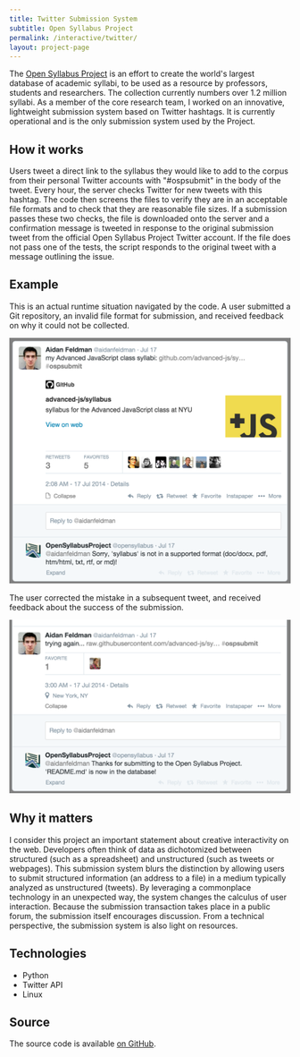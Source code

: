 ```yaml
---
title: Twitter Submission System
subtitle: Open Syllabus Project
permalink: /interactive/twitter/
layout: project-page
---
```


The [Open Syllabus Project](http://opensyllabusproject.org/) is an effort to
create the world's largest database of academic syllabi, to be used as a
resource by professors, students and researchers. The collection currently
numbers over 1.2 million syllabi. As a member of the core research team, I
worked on an innovative, lightweight submission system based on Twitter
hashtags. It is currently operational and is the only submission system used by
the Project.

## How it works

Users tweet a direct link to the syllabus they would like to add to the corpus
from their personal Twitter accounts with "#ospsubmit" in the body of the
tweet. Every hour, the server checks Twitter for new tweets with this hashtag.
The code then screens the files to verify they are in an acceptable file
formats and to check that they are reasonable file sizes. If a submission
passes these two checks, the file is downloaded onto the server and a
confirmation message is tweeted in response to the original submission tweet
from the official Open Syllabus Project Twitter account. If the file does not
pass one of the tests, the script responds to the original tweet with a message
outlining the issue.

## Example

This is an actual runtime situation navigated by the code. A user submitted a
Git repository, an invalid file format for submission, and received feedback on
why it could not be collected.

![Error](/assets/images/portfolio/twitter/error.png)

The user corrected the mistake in a subsequent tweet, and received feedback
about the success of the submission.

![Success](/assets/images/portfolio/twitter/success.png)

## Why it matters

I consider this project an important statement about creative interactivity on
the web. Developers often think of data as dichotomized between structured
(such as a spreadsheet) and unstructured (such as tweets or webpages). This
submission system blurs the distinction by allowing users to submit structured
information (an address to a file) in a medium typically analyzed as
unstructured (tweets). By leveraging a commonplace technology in an unexpected
way, the system changes the calculus of user interaction. Because the
submission transaction takes place in a public forum, the submission itself
encourages discussion. From a technical perspective, the submission system is
also light on resources.

## Technologies
- Python
- Twitter API
- Linux

## Source
The source code is available [on GitHub](https://github.com/opensyllabus/tweet-ingest).